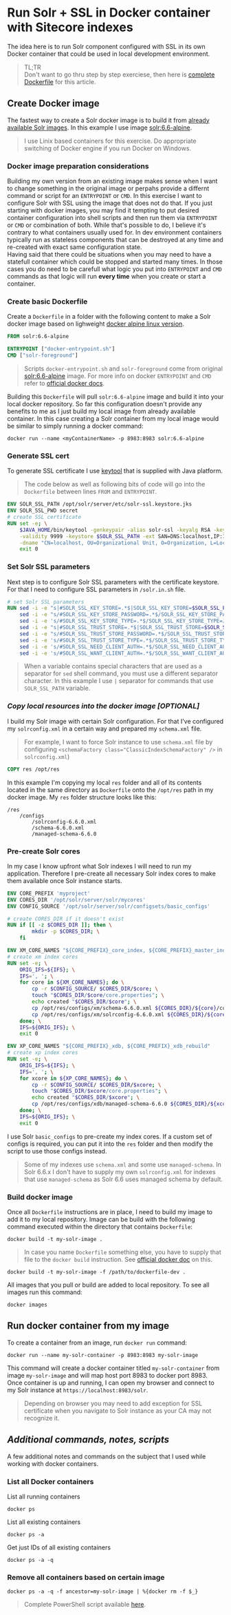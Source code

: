# Run Solr + SSL in Docker container with Sitecore indexes
The idea here is to run Solr component configured with SSL in its own Docker container that could be used in local development environment.

> TL;TR  
Don't want to go thru step by step exerciese, then here is [complete Dockerfile](./resources/media/run-solr+ssl-in-docker-container-with-sitecore-indexes/Dockerfile) for this article.

## Create Docker image
The fastest way to create a Solr docker image is to build it from [already available Solr images](https://hub.docker.com/_/solr/). In this example I use image [solr:6.6-alpine](https://github.com/docker-solr/docker-solr/tree/c61a0c9b012c7313c2b5d0d97ddc06693270b734/6.6/alpine).

>I use Linix based containers for this exercise. Do appropriate switching of Docker engine if you run Docker on Windows.

### Docker image preparation considerations
Building my own version from an existing image makes sense when I want to change something in the original image or perpahs provide a differnt command or script for an `ENTRYPOINT` or `CMD`. In this exercise I want to configure Solr with SSL using the image that does not do that. If you just starting with docker images, you may find it tempting to put desired container configuration into shell scripts and then run them via `ENTRYPOINT` or `CMD` or combination of both. While that's possible to do, I believe it's contrary to what containers usually used for. In dev environment containers typically run as stateless components that can be destroyed at any time and re-created with exact same configuration state.  
Having said that there could be situations when you may need to have a statefull container which could be stopped and started many times. In those cases you do need to be carefull what logic you put into `ENTRYPOINT` and `CMD` commands as that logic will run **every time** when you create or start a container.

### Create basic Dockerfile
Create a `Dockerfile` in a folder with the following content to make a Solr docker image based on lighweight [docker alpine linux version](https://hub.docker.com/_/alpine/).
```Dockerfile
FROM solr:6.6-alpine

ENTRYPOINT ["docker-entrypoint.sh"]
CMD ["solr-foreground"]
```
> Scripts `docker-entrypoint.sh` and `solr-foreground` come from original [solr:6.6-alpine](https://github.com/docker-solr/docker-solr/tree/8a8e9311fbe5d40861f6d26293441c272a7878f8/6.6) image. For more info on docker `ENTRYPOINT` and `CMD` refer to [official docker docs](https://docs.docker.com/engine/reference/builder/#understand-how-cmd-and-entrypoint-interact).

Building this `Dockerfile` will pull `solr:6.6-alpine` image and build it into your local docker repository. So far this configuration doesn't provide any benefits to me as I just build my local image from already available container. In this case creating a Solr container from my local image would be similar to simply running a docker command:
```
docker run --name <myContainerName> -p 8983:8983 solr:6.6-alpine
```
### Generate SSL cert
To generate SSL certificate I use [keytool](https://docs.oracle.com/javase/8/docs/technotes/tools/unix/keytool.html) that is supplied with Java platform. 

>The code below as well as following bits of code will go into the `Dockerfile` between lines `FROM` and `ENTRYPOINT`.

```Dockerfile
ENV SOLR_SSL_PATH /opt/solr/server/etc/solr-ssl.keystore.jks
ENV SOLR_SSL_PWD secret
# create SSL certificate
RUN set -e; \
    $JAVA_HOME/bin/keytool -genkeypair -alias solr-ssl -keyalg RSA -keysize 2048 -keypass $SOLR_SSL_PWD -storepass $SOLR_SSL_PWD \
    -validity 9999 -keystore $SOLR_SSL_PATH -ext SAN=DNS:localhost,IP:127.0.0.1 \
    -dname "CN=localhost, OU=Organizational Unit, O=Organization, L=Location, ST=State, C=Country"; \
    exit 0
```
### Set Solr SSL parameters
Next step is to configure Solr SSL parameters with the certificate keystore. For that I need to configure SSL parameters in `/solr.in.sh` file.
```Dockerfile
# set Solr SSL parameters
RUN sed -i -e "s|#SOLR_SSL_KEY_STORE=.*$|SOLR_SSL_KEY_STORE=$SOLR_SSL_PATH|" /opt/solr/bin/solr.in.sh && \
    sed -i -e "s/#SOLR_SSL_KEY_STORE_PASSWORD=.*$/SOLR_SSL_KEY_STORE_PASSWORD=$SOLR_SSL_PWD/" /opt/solr/bin/solr.in.sh && \
    sed -i -e 's/#SOLR_SSL_KEY_STORE_TYPE=.*$/SOLR_SSL_KEY_STORE_TYPE=JKS/' /opt/solr/bin/solr.in.sh && \
    sed -i -e "s|#SOLR_SSL_TRUST_STORE=.*$|SOLR_SSL_TRUST_STORE=$SOLR_SSL_PATH|" /opt/solr/bin/solr.in.sh && \
    sed -i -e "s/#SOLR_SSL_TRUST_STORE_PASSWORD=.*$/SOLR_SSL_TRUST_STORE_PASSWORD=$SOLR_SSL_PWD/" /opt/solr/bin/solr.in.sh && \
    sed -i -e 's/#SOLR_SSL_TRUST_STORE_TYPE=.*$/SOLR_SSL_TRUST_STORE_TYPE=JKS/' /opt/solr/bin/solr.in.sh && \
    sed -i -e 's/#SOLR_SSL_NEED_CLIENT_AUTH=.*$/SOLR_SSL_NEED_CLIENT_AUTH=false/' /opt/solr/bin/solr.in.sh && \
    sed -i -e 's/#SOLR_SSL_WANT_CLIENT_AUTH=.*$/SOLR_SSL_WANT_CLIENT_AUTH=false/' /opt/solr/bin/solr.in.sh
```
>When a variable contains special characters that are used as a separator for `sed` shell command, you must use a different separator character. In this example I use `|` separator for commands that use `SOLR_SSL_PATH` variable.

### *Copy local resources into the docker image [OPTIONAL]*
I build my Solr image with certain Solr configuration. For that I've configured my `solrconfig.xml` in a certain way and prepared my `schema.xml` file.
>For example, I want to force Solr instance to use `schema.xml` file by configuring `<schemaFactory class="ClassicIndexSchemaFactory" />` in `solrconfig.xml`)

```Dockerfile
COPY res /opt/res
```
In this example I'm copying my local `res` folder and all of its contents located in the same directory as `Dockerfile` onto the `/opt/res` path in my docker image. My `res` folder structure looks like this:
```
/res
    /configs
        /solrconfig-6.6.0.xml
        /schema-6.6.0.xml
        /managed-schema-6.6.0
```
### Pre-create Solr cores
In my case I know upfront what Solr indexes I will need to run my application. Therefore I pre-create all necessary Solr index cores to make them available once Solr instance starts.
```Dockerfile
ENV CORE_PREFIX 'myproject'
ENV CORES_DIR '/opt/solr/server/solr/mycores'
ENV CONFIG_SOURCE '/opt/solr/server/solr/configsets/basic_configs'

# create CORES_DIR if it doesn't exist
RUN if [[ -z $CORES_DIR ]]; then \
        mkdir -p $CORES_DIR; \
    fi

ENV XM_CORE_NAMES "${CORE_PREFIX}_core_index, ${CORE_PREFIX}_master_index, ${CORE_PREFIX}_web_index, ${CORE_PREFIX}_marketingdefinitions_master, ${CORE_PREFIX}_marketingdefinitions_web, ${CORE_PREFIX}_marketing_asset_index_master, ${CORE_PREFIX}_marketing_asset_index_web, ${CORE_PREFIX}_testing_index, ${CORE_PREFIX}_suggested_test_index, ${CORE_PREFIX}_fxm_master_index, ${CORE_PREFIX}_fxm_web_index"
# create xm index cores
RUN set -e; \
    ORIG_IFS=${IFS}; \
    IFS=', '; \
    for core in ${XM_CORE_NAMES}; do \
        cp -r $CONFIG_SOURCE/ $CORES_DIR/$core; \
        touch "$CORES_DIR/$core/core.properties"; \
        echo created "$CORES_DIR/$core"; \
        cp /opt/res/configs/xm/schema-6.6.0.xml ${CORES_DIR}/${core}/conf/schema.xml; \
        cp /opt/res/configs/xm/solrconfig-6.6.0.xml ${CORES_DIR}/${core}/conf/solrconfig.xml; \
    done; \
    IFS=${ORIG_IFS}; \
    exit 0

ENV XP_CORE_NAMES "${CORE_PREFIX}_xdb, ${CORE_PREFIX}_xdb_rebuild"
# create xp index cores
RUN set -e; \
    ORIG_IFS=${IFS}; \
    IFS=', '; \
    for xcore in ${XP_CORE_NAMES}; do \
        cp -r $CONFIG_SOURCE/ $CORES_DIR/$xcore; \
        touch "$CORES_DIR/$xcore/core.properties"; \
        echo created "$CORES_DIR/$xcore"; \
        cp /opt/res/configs/xdb/managed-schema-6.6.0 ${CORES_DIR}/${xcore}/conf/managed-schema; \
    done; \
    IFS=${ORIG_IFS}; \
    exit 0

```
I use Solr `basic_configs` to pre-create my index cores. If a custom set of configs is required, you can put it into the `res` folder and then modify the script to use those configs instead.
>Some of my indexes use `schema.xml` and some use `managed-schema`. In Solr 6.6.x I don't have to supply my own `solrconfig.xml` for indexes that use `managed-schema` as Solr 6.6 uses managed schema by default.

### Build docker image
Once all `Dockerfile` instructions are in place, I need to build my image to add it to my local repository. Image can be build with the following command executed within the directory that contains `Dockerfile`:
```
docker build -t my-solr-image .
```
>In case you name `Dockerfile` something else, you have to supply that file to the `docker build` instruction. See [official docker doc](https://docs.docker.com/engine/reference/commandline/build/#build-with-path) on this.
```
docker build -t my-solr-image -f /path/to/dockerfile-dev .
```
All images that you pull or build are added to local repository. To see all images run this command:
```
docker images
```
## Run docker container from my image
To create a container from an image, run `docker run` command:
```
docker run --name my-solr-container -p 8983:8983 my-solr-image
```
This command will create a docker container titled `my-solr-container` from image `my-solr-image` and will map host port 8983 to docker port 8983. Once container is up and running, I can open my browser and connect to my Solr instance at `https://localhost:8983/solr`.
>Depending on browser you may need to add exception for SSL certificate when you navigate to Solr instance as your CA may not recognize it.
## *Additional commands, notes, scripts*
A few additional notes and commands on the subject that I used while working with docker containers.
### List all Docker containers
List all running containers
```
docker ps
```
List all existing containers
```
docker ps -a
```
Get just IDs of all existing containers
```
docker ps -a -q
```
### Remove all containers based on certain image
```CMD
docker ps -a -q -f ancestor=my-solr-image | %{docker rm -f $_}
```
>Complete PowerShell script available [here](./resources/media/run-solr+ssl-in-docker-container-with-sitecore-indexes/clean-docker-containers.ps1).

